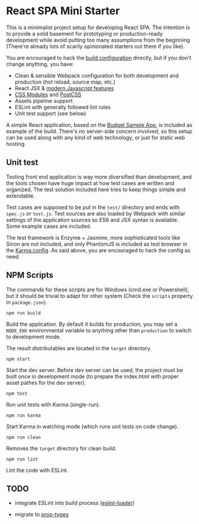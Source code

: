 
React SPA Mini Starter
======================

This is a minimalist project setup for developing React SPA. The intention is to provide a solid basement for prototyping or production-ready development while avoid putting too many assumptions from the beginning (There're already lots of scarily opinionated starters out there if you like).

You are encouraged to hack the [build configuration](./build-config) directly, but if you don't change anything, you have:

- Clean & sensible Webpack configuration for both development and production (hot reload, source map, etc.)
- React JSX & [modern Javascript features](http://babeljs.io/docs/plugins/preset-stage-1/)
- [CSS Modules](https://github.com/css-modules/css-modules) and [PostCSS](http://postcss.org/)
- Assets pipeline support
- ESLint with generally followed lint rules
- Unit test support (see below)

A simple React application, based on the [Budget Sample App], is included as example of the build.
There's no server-side concern involved, so this setup can be used along with any kind of web technology, or just for static web hosting.

## Unit test

Testing front end application is way more diversified than development, and the tools chosen have huge impact at how test cases are written and organized. The test solution included here tries to keep things simple and extendable.

Test cases are supposed to be put in the `test/` directory and ends with `spec.js` or `test.js`. Test sources are also loaded by Webpack with similar settings of the application sources so ES6 and JSX syntax is available. Some example cases are included.

The test framework is Enzyme + Jasmine, more sophisticated tools like Sinon are not included, and only PhantomJS is included as test browser in the [Karma config](./build-config/karma.config.js). As said above, you are encouraged to hack the config as need.


## NPM Scripts

The commands for these scripts are for Windows (cmd.exe or Powershell), but it should be trivial to adapt for other system (Check the `scripts` property in `package.json`).

```
npm run build
```

Build the application. By default it builds for production, you may set a `NODE_ENV` environmental variable to anything other than `production` to switch to development mode.

The result distributables are located in the `target` directory.

```
npm start
```

Start the dev server. Before dev server can be used, the project must be built once in development mode (to prepare the index.html with proper asset pathes for the dev server).

```
npm test
```

Run unit tests with Karma (single-run).

```
npm run karma
```

Start Karma in watching mode (which runs unit tests on code change).

```
npm run clean
```

Removes the `target` directory for clean build.

```
npm run lint
```

Lint the code with ESLint.

## TODO

- integrate ESLint into build process ([eslint-loader](https://github.com/MoOx/eslint-loader))

- migrate to [prop-types]

[Budget Sample App]: https://github.com/ModusCreateOrg/budgeting-sample-app
[prop-types]: https://facebook.github.io/react/blog/2017/04/07/react-v15.5.0.html#migrating-from-react.proptypes
